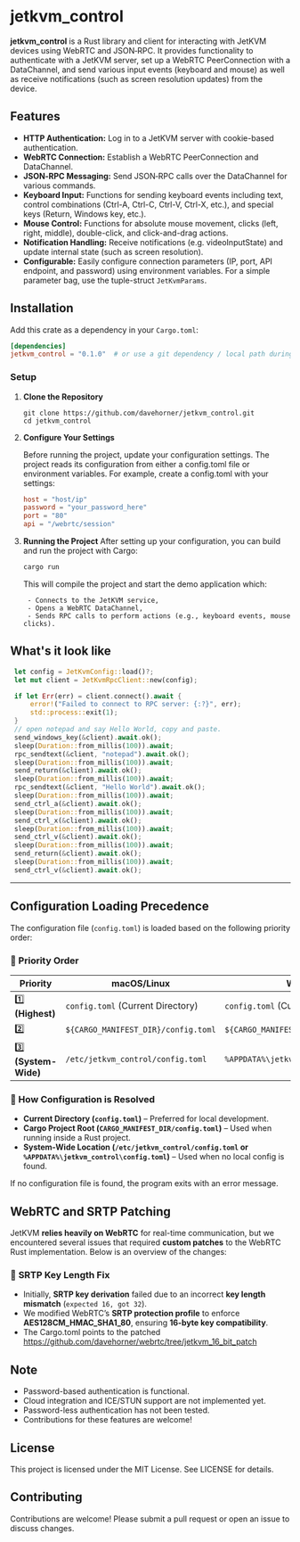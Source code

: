 # jetkvm_control

**jetkvm_control** is a Rust library and client for interacting with JetKVM devices using WebRTC and JSON‑RPC. It provides functionality to authenticate with a JetKVM server, set up a WebRTC PeerConnection with a DataChannel, and send various input events (keyboard and mouse) as well as receive notifications (such as screen resolution updates) from the device.

## Features

- **HTTP Authentication:** Log in to a JetKVM server with cookie-based authentication.
- **WebRTC Connection:** Establish a WebRTC PeerConnection and DataChannel.
- **JSON‑RPC Messaging:** Send JSON‑RPC calls over the DataChannel for various commands.
- **Keyboard Input:** Functions for sending keyboard events including text, control combinations (Ctrl-A, Ctrl-C, Ctrl-V, Ctrl-X, etc.), and special keys (Return, Windows key, etc.).
- **Mouse Control:** Functions for absolute mouse movement, clicks (left, right, middle), double-click, and click-and-drag actions.
- **Notification Handling:** Receive notifications (e.g. videoInputState) and update internal state (such as screen resolution).
- **Configurable:** Easily configure connection parameters (IP, port, API endpoint, and password) using environment variables. For a simple parameter bag, use the tuple-struct `JetKvmParams`.

## Installation

Add this crate as a dependency in your `Cargo.toml`:

```toml
[dependencies]
jetkvm_control = "0.1.0"  # or use a git dependency / local path during development
```

### Setup

1. **Clone the Repository**
   ```
   git clone https://github.com/davehorner/jetkvm_control.git
   cd jetkvm_control
    ```
2. **Configure Your Settings**

    Before running the project, update your configuration settings. The project reads its configuration from either a config.toml file or environment variables. For example, create a config.toml with your settings:
      ```toml
      host = "host/ip"
      password = "your_password_here"
      port = "80"
      api = "/webrtc/session"
      ```
3. **Running the Project**
    After setting up your configuration, you can build and run the project with Cargo:
     ```bash
     cargo run
     ```

    This will compile the project and start the demo application which:
  
        - Connects to the JetKVM service,
        - Opens a WebRTC DataChannel,
        - Sends RPC calls to perform actions (e.g., keyboard events, mouse clicks).

## What's it look like
   ```rust
    let config = JetKvmConfig::load()?;
    let mut client = JetKvmRpcClient::new(config);

    if let Err(err) = client.connect().await {
        error!("Failed to connect to RPC server: {:?}", err);
        std::process::exit(1);
    }
    // open notepad and say Hello World, copy and paste.
    send_windows_key(&client).await.ok();
    sleep(Duration::from_millis(100)).await;
    rpc_sendtext(&client, "notepad").await.ok();
    sleep(Duration::from_millis(100)).await;
    send_return(&client).await.ok();
    sleep(Duration::from_millis(100)).await;
    rpc_sendtext(&client, "Hello World").await.ok();
    sleep(Duration::from_millis(100)).await;
    send_ctrl_a(&client).await.ok();
    sleep(Duration::from_millis(100)).await;
    send_ctrl_x(&client).await.ok();
    sleep(Duration::from_millis(100)).await;
    send_ctrl_v(&client).await.ok();
    sleep(Duration::from_millis(100)).await;
    send_return(&client).await.ok();
    sleep(Duration::from_millis(100)).await;
    send_ctrl_v(&client).await.ok();
   ```


---

## **Configuration Loading Precedence**
The configuration file (`config.toml`) is loaded based on the following priority order:

### **📌 Priority Order**
| Priority | macOS/Linux                  | Windows                                  |
|----------|------------------------------|------------------------------------------|
| 1️⃣ **(Highest)** | `config.toml` (Current Directory) | `config.toml` (Current Directory) |
| 2️⃣ | `${CARGO_MANIFEST_DIR}/config.toml` | `${CARGO_MANIFEST_DIR}/config.toml` |
| 3️⃣ **(System-Wide)** | `/etc/jetkvm_control/config.toml` | `%APPDATA%\jetkvm_control\config.toml` |

### **📍 How Configuration is Resolved**
- **Current Directory (`config.toml`)** – Preferred for local development.
- **Cargo Project Root (`CARGO_MANIFEST_DIR/config.toml`)** – Used when running inside a Rust project.
- **System-Wide Location (`/etc/jetkvm_control/config.toml` or `%APPDATA%\jetkvm_control\config.toml`)** – Used when no local config is found.

If no configuration file is found, the program exits with an error message.


## WebRTC and SRTP Patching

JetKVM **relies heavily on WebRTC** for real-time communication, but we encountered several issues that required **custom patches** to the WebRTC Rust implementation. Below is an overview of the changes:

### 🔑 **SRTP Key Length Fix**
- Initially, **SRTP key derivation** failed due to an incorrect **key length mismatch** (`expected 16, got 32`).
- We modified WebRTC’s **SRTP protection profile** to enforce **AES128CM_HMAC_SHA1_80**, ensuring **16-byte key compatibility**.
- The Cargo.toml points to the patched https://github.com/davehorner/webrtc/tree/jetkvm_16_bit_patch

## Note
  - Password-based authentication is functional.
  - Cloud integration and ICE/STUN support are not implemented yet.
  - Password-less authentication has not been tested.
  - Contributions for these features are welcome!

## License
This project is licensed under the MIT License. See LICENSE for details.

## Contributing
Contributions are welcome! Please submit a pull request or open an issue to discuss changes.
